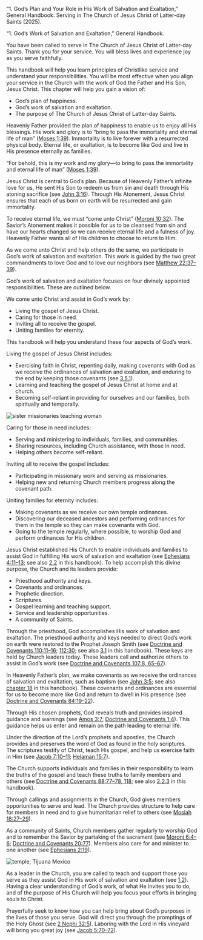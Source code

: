 “1. God’s Plan and Your Role in His Work of Salvation and Exaltation,” General Handbook: Serving in The Church of Jesus Christ of Latter-day Saints (2025).

“1. God’s Work of Salvation and Exaltation,” General Handbook.

You have been called to serve in The Church of Jesus Christ of Latter-day Saints. Thank you for your service. You will bless lives and experience joy as you serve faithfully.

This handbook will help you learn principles of Christlike service and understand your responsibilities. You will be most effective when you align your service in the Church with the work of God the Father and His Son, Jesus Christ. This chapter will help you gain a vision of:

- God’s plan of happiness.
- God’s work of salvation and exaltation.
- The purpose of The Church of Jesus Christ of Latter-day Saints.

Heavenly Father provided the plan of happiness to enable us to enjoy all His blessings. His work and glory is to “bring to pass the immortality and eternal life of man” ([Moses 1:39](/study/scriptures/pgp/moses/1?lang=eng&id=p39#p39 "/study/scriptures/pgp/moses/1?lang=eng&id=p39#p39")). Immortality is to live forever with a resurrected physical body. Eternal life, or exaltation, is to become like God and live in His presence eternally as families.

“For behold, this is my work and my glory—to bring to pass the immortality and eternal life of man” ([Moses 1:39](/study/scriptures/pgp/moses/1?lang=eng&id=p39#p39 "/study/scriptures/pgp/moses/1?lang=eng&id=p39#p39")).

Jesus Christ is central to God’s plan. Because of Heavenly Father’s infinite love for us, He sent His Son to redeem us from sin and death through His atoning sacrifice (see [John 3:16](/study/scriptures/nt/john/3?lang=eng&id=p16#p16 "/study/scriptures/nt/john/3?lang=eng&id=p16#p16")). Through His Atonement, Jesus Christ ensures that each of us born on earth will be resurrected and gain immortality.

To receive eternal life, we must “come unto Christ” ([Moroni 10:32](/study/scriptures/bofm/moro/10?lang=eng&id=p32#p32 "/study/scriptures/bofm/moro/10?lang=eng&id=p32#p32")). The Savior’s Atonement makes it possible for us to be cleansed from sin and have our hearts changed so we can receive eternal life and a fulness of joy. Heavenly Father wants all of His children to choose to return to Him.

As we come unto Christ and help others do the same, we participate in God’s work of salvation and exaltation. This work is guided by the two great commandments to love God and to love our neighbors (see [Matthew 22:37–39](/study/scriptures/nt/matt/22?lang=eng&id=p37-p39#p37 "/study/scriptures/nt/matt/22?lang=eng&id=p37-p39#p37")).

God’s work of salvation and exaltation focuses on four divinely appointed responsibilities. These are outlined below.

We come unto Christ and assist in God’s work by:

- Living the gospel of Jesus Christ.
- Caring for those in need.
- Inviting all to receive the gospel.
- Uniting families for eternity.

This handbook will help you understand these four aspects of God’s work.

Living the gospel of Jesus Christ includes:

- Exercising faith in Christ, repenting daily, making covenants with God as we receive the ordinances of salvation and exaltation, and enduring to the end by keeping those covenants (see [3.5.1](/study/manual/general-handbook/3-priesthood-principles?lang=eng&id=title_number17-p77#title_number17 "/study/manual/general-handbook/3-priesthood-principles?lang=eng&id=title_number17-p77#title_number17")).
- Learning and teaching the gospel of Jesus Christ at home and at church.
- Becoming self-reliant in providing for ourselves and our families, both spiritually and temporally.

![sister missionaries teaching woman](https://www.churchofjesuschrist.org/imgs/ffd7c4004b2f11eda1beeeeeac1e2928a42fbf2b/full/%21500%2C/0/default)

Caring for those in need includes:

- Serving and ministering to individuals, families, and communities.
- Sharing resources, including Church assistance, with those in need.
- Helping others become self-reliant.

Inviting all to receive the gospel includes:

- Participating in missionary work and serving as missionaries.
- Helping new and returning Church members progress along the covenant path.

Uniting families for eternity includes:

- Making covenants as we receive our own temple ordinances.
- Discovering our deceased ancestors and performing ordinances for them in the temple so they can make covenants with God.
- Going to the temple regularly, where possible, to worship God and perform ordinances for His children.

Jesus Christ established His Church to enable individuals and families to assist God in fulfilling His work of salvation and exaltation (see [Ephesians 4:11–13](/study/scriptures/nt/eph/4?lang=eng&id=p11-p13#p11 "/study/scriptures/nt/eph/4?lang=eng&id=p11-p13#p11"); see also [2.2](/study/manual/general-handbook/2-supporting-individuals-and-families?lang=eng&id=title_number6-p65#title_number6 "/study/manual/general-handbook/2-supporting-individuals-and-families?lang=eng&id=title_number6-p65#title_number6") in this handbook). To help accomplish this divine purpose, the Church and its leaders provide:

- Priesthood authority and keys.
- Covenants and ordinances.
- Prophetic direction.
- Scriptures.
- Gospel learning and teaching support.
- Service and leadership opportunities.
- A community of Saints.

Through the priesthood, God accomplishes His work of salvation and exaltation. The priesthood authority and keys needed to direct God’s work on earth were restored to the Prophet Joseph Smith (see [Doctrine and Covenants 110:11–16](/study/scriptures/dc-testament/dc/110?lang=eng&id=p11-p16#p11 "/study/scriptures/dc-testament/dc/110?lang=eng&id=p11-p16#p11"); [112:30](/study/scriptures/dc-testament/dc/112?lang=eng&id=p30#p30 "/study/scriptures/dc-testament/dc/112?lang=eng&id=p30#p30"); see also [3.1](/study/manual/general-handbook/3-priesthood-principles?lang=eng&id=title_number2-p5#title_number2 "/study/manual/general-handbook/3-priesthood-principles?lang=eng&id=title_number2-p5#title_number2") in this handbook). These keys are held by Church leaders today. These leaders call and authorize others to assist in God’s work (see [Doctrine and Covenants 107:8, 65–67](/study/scriptures/dc-testament/dc/107?lang=eng&id=p8,65-p67#p8 "/study/scriptures/dc-testament/dc/107?lang=eng&id=p8,65-p67#p8")).

In Heavenly Father’s plan, we make covenants as we receive the ordinances of salvation and exaltation, such as baptism (see [John 3:5](/study/scriptures/nt/john/3?lang=eng&id=p5#p5 "/study/scriptures/nt/john/3?lang=eng&id=p5#p5"); see also [chapter 18](/study/manual/general-handbook/18-priesthood-ordinances-and-blessings?lang=eng "/study/manual/general-handbook/18-priesthood-ordinances-and-blessings?lang=eng") in this handbook). These covenants and ordinances are essential for us to become more like God and return to dwell in His presence (see [Doctrine and Covenants 84:19–22](/study/scriptures/dc-testament/dc/84?lang=eng&id=p19-p22#p19 "/study/scriptures/dc-testament/dc/84?lang=eng&id=p19-p22#p19")).

Through His chosen prophets, God reveals truth and provides inspired guidance and warnings (see [Amos 3:7](/study/scriptures/ot/amos/3?lang=eng&id=p7#p7 "/study/scriptures/ot/amos/3?lang=eng&id=p7#p7"); [Doctrine and Covenants 1:4](/study/scriptures/dc-testament/dc/1?lang=eng&id=p4#p4 "/study/scriptures/dc-testament/dc/1?lang=eng&id=p4#p4")). This guidance helps us enter and remain on the path leading to eternal life.

Under the direction of the Lord’s prophets and apostles, the Church provides and preserves the word of God as found in the holy scriptures. The scriptures testify of Christ, teach His gospel, and help us exercise faith in Him (see [Jacob 7:10–11](/study/scriptures/bofm/jacob/7?lang=eng&id=p10-p11#p10 "/study/scriptures/bofm/jacob/7?lang=eng&id=p10-p11#p10"); [Helaman 15:7](/study/scriptures/bofm/hel/15?lang=eng&id=p7#p7 "/study/scriptures/bofm/hel/15?lang=eng&id=p7#p7")).

The Church supports individuals and families in their responsibility to learn the truths of the gospel and teach these truths to family members and others (see [Doctrine and Covenants 88:77–78, 118](/study/scriptures/dc-testament/dc/88?lang=eng&id=p77-p78,118#p77 "/study/scriptures/dc-testament/dc/88?lang=eng&id=p77-p78,118#p77"); see also [2.2.3](/study/manual/general-handbook/2-supporting-individuals-and-families?lang=eng&id=title_number9-p48#title_number9 "/study/manual/general-handbook/2-supporting-individuals-and-families?lang=eng&id=title_number9-p48#title_number9") in this handbook).

Through callings and assignments in the Church, God gives members opportunities to serve and lead. The Church provides structure to help care for members in need and to give humanitarian relief to others (see [Mosiah 18:27–29](/study/scriptures/bofm/mosiah/18?lang=eng&id=p27-p29#p27 "/study/scriptures/bofm/mosiah/18?lang=eng&id=p27-p29#p27")).

As a community of Saints, Church members gather regularly to worship God and to remember the Savior by partaking of the sacrament (see [Moroni 6:4–6](/study/scriptures/bofm/moro/6?lang=eng&id=p4-p6#p4 "/study/scriptures/bofm/moro/6?lang=eng&id=p4-p6#p4"); [Doctrine and Covenants 20:77](/study/scriptures/dc-testament/dc/20?lang=eng&id=p77#p77 "/study/scriptures/dc-testament/dc/20?lang=eng&id=p77#p77")). Members also care for and minister to one another (see [Ephesians 2:19](/study/scriptures/nt/eph/2?lang=eng&id=p19#p19 "/study/scriptures/nt/eph/2?lang=eng&id=p19#p19")).

![temple, Tijuana Mexico](https://www.churchofjesuschrist.org/imgs/140504aa4b3011edb66ceeeeac1e4bfcd1ff324a/full/%21500%2C/0/default)

As a leader in the Church, you are called to teach and support those you serve as they assist God in His work of salvation and exaltation (see [1.2](/study/manual/general-handbook/1-work-of-salvation-and-exaltation?lang=eng&id=title_number3-p28#title_number3 "/study/manual/general-handbook/1-work-of-salvation-and-exaltation?lang=eng&id=title_number3-p28#title_number3")). Having a clear understanding of God’s work, of what He invites you to do, and of the purpose of His Church will help you focus your efforts in bringing souls to Christ.

Prayerfully seek to know how you can help bring about God’s purposes in the lives of those you serve. God will direct you through the promptings of the Holy Ghost (see [2 Nephi 32:5](/study/scriptures/bofm/2-ne/32?lang=eng&id=p5#p5 "/study/scriptures/bofm/2-ne/32?lang=eng&id=p5#p5")). Laboring with the Lord in His vineyard will bring you great joy (see [Jacob 5:70–72](/study/scriptures/bofm/jacob/5?lang=eng&id=p70-p72#p70 "/study/scriptures/bofm/jacob/5?lang=eng&id=p70-p72#p70")).